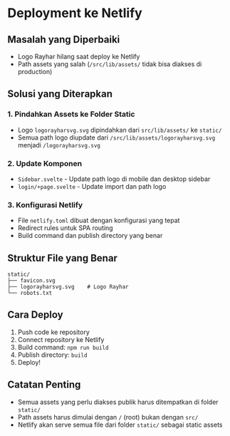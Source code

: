 # Deployment ke Netlify

## Masalah yang Diperbaiki
- Logo Rayhar hilang saat deploy ke Netlify
- Path assets yang salah (`/src/lib/assets/` tidak bisa diakses di production)

## Solusi yang Diterapkan

### 1. Pindahkan Assets ke Folder Static
- Logo `logorayharsvg.svg` dipindahkan dari `src/lib/assets/` ke `static/`
- Semua path logo diupdate dari `/src/lib/assets/logorayharsvg.svg` menjadi `/logorayharsvg.svg`

### 2. Update Komponen
- `Sidebar.svelte` - Update path logo di mobile dan desktop sidebar
- `login/+page.svelte` - Update import dan path logo

### 3. Konfigurasi Netlify
- File `netlify.toml` dibuat dengan konfigurasi yang tepat
- Redirect rules untuk SPA routing
- Build command dan publish directory yang benar

## Struktur File yang Benar
```
static/
├── favicon.svg
├── logorayharsvg.svg    # Logo Rayhar
└── robots.txt
```

## Cara Deploy
1. Push code ke repository
2. Connect repository ke Netlify
3. Build command: `npm run build`
4. Publish directory: `build`
5. Deploy!

## Catatan Penting
- Semua assets yang perlu diakses publik harus ditempatkan di folder `static/`
- Path assets harus dimulai dengan `/` (root) bukan dengan `src/`
- Netlify akan serve semua file dari folder `static/` sebagai static assets
